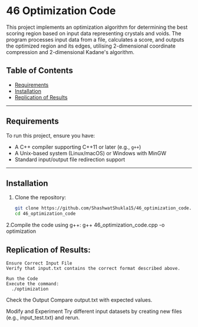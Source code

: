 # 46 Optimization Code

This project implements an optimization algorithm for determining the best scoring region based on input data representing crystals and voids. The program processes input data from a file, calculates a score, and outputs the optimized region and its edges, utilising 2-dimensional coordinate compression and 2-dimensional Kadane's algorithm.

## Table of Contents

- [Requirements](#requirements)
- [Installation](#installation)
- [Replication of Results](#replication-of-results)
---

## Requirements

To run this project, ensure you have:

- A C++ compiler supporting C++11 or later (e.g., `g++`)
- A Unix-based system (Linux/macOS) or Windows with MinGW
- Standard input/output file redirection support

---

## Installation

1. Clone the repository:
   ```sh
   git clone https://github.com/ShashwatShukla15/46_optimization_code.git
   cd 46_optimization_code

2.Compile the code using g++:
  g++ 46_optimization_code.cpp -o optimization
  
## Replication of Results:

    Ensure Correct Input File
    Verify that input.txt contains the correct format described above.

    Run the Code
    Execute the command:
      ./optimization

Check the Output
   Compare output.txt with expected values.

Modify and Experiment
   Try different input datasets by creating new files (e.g., input_test.txt) and rerun.
